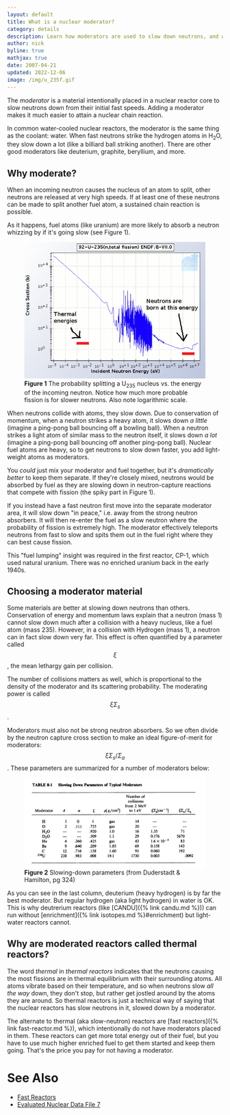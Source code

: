 ```yaml
---
layout: default
title: What is a nuclear moderator?
category: details
description: Learn how moderators are used to slow down neutrons, and why. 
author: nick
byline: true
mathjax: true
date: 2007-04-21
updated: 2022-12-06
image: /img/u_235f.gif
---
```

<div class="row">
<div class="col-md-8" markdown="1">


The *moderator* is a material intentionally placed in a nuclear reactor core to
slow neutrons down from their initial fast speeds. Adding a moderator makes it
much easier to attain a nuclear chain reaction.

In common water-cooled nuclear reactors, the moderator is the same thing as the
coolant: water. When fast neutrons strike the hydrogen atoms in H<sub>2</sub>O,
they slow down a lot (like a billiard ball striking another). There are other
good moderators like deuterium, graphite, beryllium, and more.

## Why moderate?

When an incoming neutron causes the nucleus of an atom to split, other neutrons
are released at very high speeds. If at least one of these neutrons
can be made to split another fuel atom, a sustained chain reaction is
possible. 

As it happens, fuel atoms (like uranium) are more likely to absorb a
neutron whizzing by if it's going slow (see Figure 1). 

<figure>
<div>
<img src="/img/u_235f.gif" alt="U-235 fission cross-section" class="img-fluid rounded" title="U-235 fission cross-section" />
</div>
<caption><strong>Figure 1</strong> The probability splitting a
U<sub>235</sub> nucleus vs. the energy of the incoming neutron. Notice how much more
probable fission is for slower neutrons. Also note logarithmic scale.</caption>
</figure>

When neutrons collide with atoms, they slow down. Due to conservation of
momentum, when a neutron strikes a heavy atom, it slows down *a little* 
(imagine a ping-pong ball bouncing off a bowling ball). When a neutron strikes a light
atom of similar mass to the neutron itself, it slows down *a lot* 
(imagine a ping-pong ball bouncing off another ping-pong ball). Nuclear fuel atoms are
heavy, so to get neutrons to slow down faster, you add light-weight atoms as moderators.

You *could* just mix your moderator and fuel together, but it's *dramatically
better* to keep them separate.  If they're closely mixed, neutrons would be
absorbed by fuel as they are slowing down in neutron-capture reactions that
compete with fission (the spiky part in Figure 1).

If you instead have a fast neutron first move into the separate moderator area,
it will slow down "in peace," i.e. away from the strong neutron absorbers. It
will then re-enter the fuel as a slow neutron where the probability of fission
is extremely high. The moderator effectively teleports neutrons from fast to slow
and spits them out in the fuel right where they can best cause fission.

This "fuel lumping" insight was required in the first reactor, CP-1, which
used natural uranium. There was no enriched uranium back in the early 1940s.

## Choosing a moderator material

Some materials are better at slowing down neutrons than others.
Conservation of energy and momentum laws explain that a neutron (mass 1)
cannot slow down much after a collision with a heavy nucleus, like a fuel atom
(mass 235). However, in a collision with Hydrogen (mass 1), a neutron can in
fact slow down very far. This effect is often quantified by a parameter called
$$\xi$$, the mean lethargy gain per collision. 

The number of collisions matters as well, which is proportional to the density
of the moderator and its scattering probability. The moderating power is called
$$\xi \Sigma_s$$.

Moderators must also not be strong neutron absorbers. So we often divide by the
neutron capture cross section to make an ideal figure-of-merit for moderators: 
$$ \xi \Sigma_s/\Sigma_a$$. These parameters are summarized for a number of
moderators below:

<figure>
<div>
<img src="/img/moderating-params.png" alt="Moderating parameters of various
materials in a nuclear reactor" class="img-fluid rounded" title="Moderating
parameters" />
</div>
<caption><strong>Figure 2</strong> Slowing-down parameters (from Duderstadt & Hamilton, pg 324) </caption>
</figure>

As you can see in the last column, deuterium (heavy hydrogen) is by far the best
moderator. But regular hydrogen (aka light hydrogen) in water is OK. This is why
deutrerium reactors (like [CANDU]({% link candu.md %})) can run without
[enrichment]({% link isotopes.md %}#enrichment) but light-water reactors cannot.


## Why are moderated reactors called thermal reactors?

The word *thermal* in *thermal reactors* indicates that the neutrons causing the
most fissions are in thermal equilibrium with their surrounding atoms. All atoms
vibrate based on their temperature, and so when neutrons slow *all the way*
down, they don't stop, but rather get jostled around by the atoms they are
around. So thermal reactors is just a technical way of saying that the nuclear
reactors has slow neutrons in it, slowed down by a moderator.

The alternate to thermal (aka slow-neutron) reactors are [fast reactors]({% link
fast-reactor.md %}), which intentionally do not have moderators placed in them.
These reactors can get more total energy out of their fuel, but you have to use
much higher enriched fuel to get them started and keep them going. That's the
price you pay for not having a moderator.


<a id="references"></a>        
# See Also
* <a href="{% link fast-reactor.md %}">Fast Reactors</a>
* <a href="http://www.nndc.bnl.gov/sigma/index.jsp?as=235&lib=endfb7.0&nsub=10">Evaluated Nuclear Data File 7</a>
    
</div>
</div>

